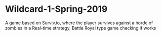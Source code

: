 # Wildcard-1-Spring-2019
A game based on Surviv.io, where the player survives against a horde of zombies in a Real-time strategy, Battle Royal type game
checking if works
